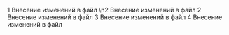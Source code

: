 1 Внесение изменений в файл
\n2 Внесение изменений в файл
2 Внесение изменений в файл
3 Внесение изменений в файл
4 Внесение изменений в файл
